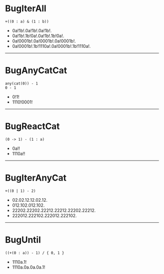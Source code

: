 # BugIterAll
    +((0 : a) & (1 : b))
* 0a!1b!.0a!1b!.0a!1b!.
* 0a!1b!.1b!0a!.0a!1b!.1b!0a!.
* 0a!0001b!.0a!0001b!.0a!0001b!.
* 0a!0001b!.1b!1110a!.0a!0001b!.1b!1110a!.

---

# BugAnyCatCat
    any(cat(0)) - 1
    0 - 1
* 0!1!
* 1110!0001!

---

# BugReactCat
    (0 -> 1) - (1 : a)
* 0a!!
* 1110a!!

---

# BugIterAnyCat
    +((0 | 1) - 2)
* 02.02.12.12.02.12.
* 012.102.012.102.
* 22202.22202.22212.22212.22202.22212.
* 222012.222102.222012.222102.

---

# BugUntil
    ((+(0 : a)) - 1) / { 0, 1 }
* 1110a.1!
* 1110a.0a.0a.0a.1!
